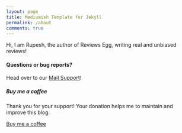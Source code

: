 ```yaml
---
layout: page
title: Mediumish Template for Jekyll
permalink: /about
comments: true
---
```


<div class="row justify-content-between">
<div class="col-md-8 pr-5">

<p>Hi, I am Rupesh, the author of Reviews Egg, writing real and unbiased reviews!</p>


<h4>Questions or bug reports?</h4>

<p>Head over to our <a href="mailto:reviewsegg.com@gmail.com">Mail Support</a>!</p>

</div>

<div class="col-md-4">

<div class="sticky-top sticky-top-80">
<h5>Buy me a coffee</h5>

<p>Thank you for your support! Your donation helps me to maintain and improve this blog.</p>

<a target="_blank" href="#" class="btn btn-danger">Buy me a coffee</a>

</div>
</div>
</div>
